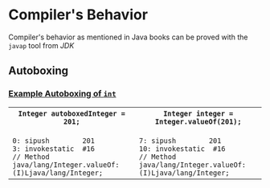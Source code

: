 # Compiler's Behavior
Compiler's behavior as mentioned in Java books can be proved with the `javap` tool from *JDK*
## Autoboxing
### [Example Autoboxing of `int`]()
<table>
	<col width="50%">
  	<col width="50%">
	<tr>
		<th><code>Integer autoboxedInteger = 201;</code></th>		
		<th><code>Integer integer = Integer.valueOf(201);</code></th>
	</tr>
	<tr>
		<td>
<code>
0: sipush        201
3: invokestatic  #16                
// Method java/lang/Integer.valueOf:(I)Ljava/lang/Integer;
</code>
		</td>	
		<td>
<code>
7: sipush        201
10: invokestatic  #16                 
// Method java/lang/Integer.valueOf:(I)Ljava/lang/Integer;
</code>
		</td>
	</tr>
</table>





